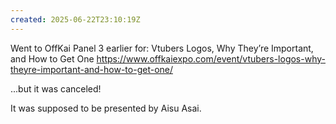 ```yaml
---
created: 2025-06-22T23:10:19Z
---
```


Went to OffKai Panel 3 earlier for:
Vtubers Logos, Why They’re Important, and How to Get One
https://www.offkaiexpo.com/event/vtubers-logos-why-theyre-important-and-how-to-get-one/

...but it was canceled!

It was supposed to be presented by Aisu Asai.
